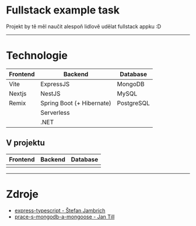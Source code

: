 # Fullstack example task

Projekt by tě měl naučit alespoň lidlově udělat fullstack appku :D

---

# Technologie

| Frontend | Backend | Database |
| ------------- | ------------- | ------------- |
| Vite | ExpressJS | MongoDB |
| Nextjs | NestJS | MySQL |
| Remix | Spring Boot (+ Hibernate) | PostgreSQL |
| | Serverless | |
| | .NET | |

## V projektu

| Frontend | Backend | Database |
| ------------- | ------------- | ------------- |
| | |

---

# Zdroje 

- [express-typescript - Štefan Jambrich](https://github.com/stefanJambrich/huddle/tree/master/be)
- [prace-s-mongodb-a-mongoose - Jan Till](https://github.com/honziktillu/prace-s-mongodb-a-mongoose/)